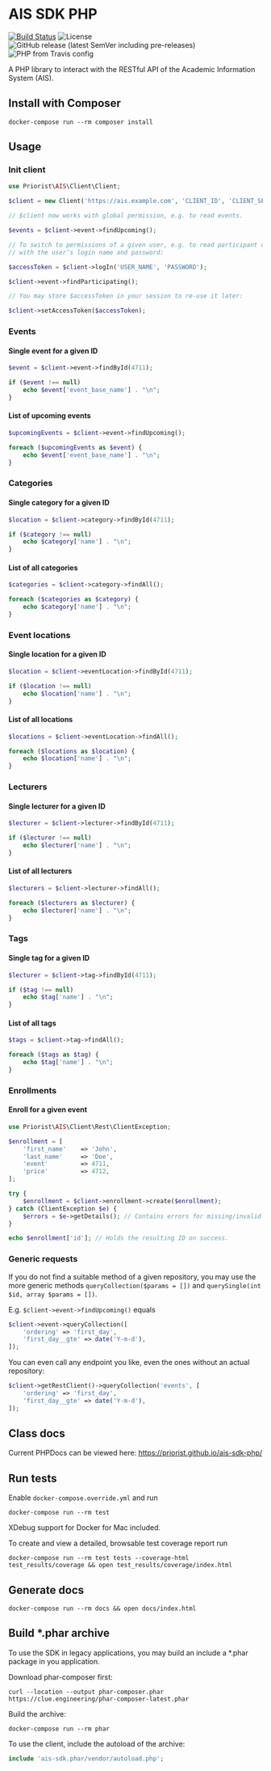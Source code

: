 # AIS SDK PHP

[![Build Status](https://travis-ci.org/priorist/ais-sdk-php.svg?branch=master)](https://travis-ci.org/priorist/ais-sdk-php)
![License](https://img.shields.io/github/license/priorist/ais-sdk-php)
![GitHub release (latest SemVer including pre-releases)](https://img.shields.io/github/v/release/priorist/ais-sdk-php?include_prereleases&sort=semver)
![PHP from Travis config](https://img.shields.io/travis/php-v/priorist/ais-sdk-php)

A PHP library to interact with the RESTful API of the Academic Information System (AIS).


## Install with Composer

```shell
docker-compose run --rm composer install
```


## Usage

### Init client

```php
use Priorist\AIS\Client\Client;

$client = new Client('https://ais.example.com', 'CLIENT_ID', 'CLIENT_SECRET');

// $client now works with global permission, e.g. to read events.

$events = $client->event->findUpcoming();

// To switch to permissions of a given user, e.g. to read participant data, call logIn
// with the user’s login name and password:

$accessToken = $client->logIn('USER_NAME', 'PASSWORD');

$client->event->findParticipating();

// You may store $accessToken in your session to re-use it later:

$client->setAccessToken($accessToken);
```

### Events

#### Single event for a given ID

```php
$event = $client->event->findById(4711);

if ($event !== null)
    echo $event['event_base_name'] . "\n";
}
```

#### List of upcoming events

```php
$upcomingEvents = $client->event->findUpcoming();

foreach ($upcomingEvents as $event) {
    echo $event['event_base_name'] . "\n";
}
```


### Categories

#### Single category for a given ID

```php
$location = $client->category->findById(4711);

if ($category !== null)
    echo $category['name'] . "\n";
}
```

#### List of all categories

```php
$categories = $client->category->findAll();

foreach ($categories as $category) {
    echo $category['name'] . "\n";
}
```


### Event locations

#### Single location for a given ID

```php
$location = $client->eventLocation->findById(4711);

if ($location !== null)
    echo $location['name'] . "\n";
}
```

#### List of all locations

```php
$locations = $client->eventLocation->findAll();

foreach ($locations as $location) {
    echo $location['name'] . "\n";
}
```


### Lecturers

#### Single lecturer for a given ID

```php
$lecturer = $client->lecturer->findById(4711);

if ($lecturer !== null)
    echo $lecturer['name'] . "\n";
}
```

#### List of all lecturers

```php
$lecturers = $client->lecturer->findAll();

foreach ($lecturers as $lecturer) {
    echo $lecturer['name'] . "\n";
}
```


### Tags

#### Single tag for a given ID

```php
$lecturer = $client->tag->findById(4711);

if ($tag !== null)
    echo $tag['name'] . "\n";
}
```

#### List of all tags

```php
$tags = $client->tag->findAll();

foreach ($tags as $tag) {
    echo $tag['name'] . "\n";
}
```


### Enrollments

#### Enroll for a given event

```php
use Priorist\AIS\Client\Rest\ClientException;

$enrollment = [
    'first_name'    => 'John',
    'last_name'     => 'Doe',
    'event'         => 4711,
    'price'         => 4712,
];

try {
    $enrollment = $client->enrollment->create($enrollment);
} catch (ClientException $e) {
    $errors = $e->getDetails(); // Contains errors for missing/invalid fields/values
}

echo $enrollment['id']; // Holds the resulting ID on success.
```


### Generic requests

If you do not find a suitable method of a given repository, you may use the more
generic methods `queryCollection($params = [])` and `querySingle(int $id, array $params = [])`.

E.g. `$client->event->findUpcoming()` equals

```php
$client->event->queryCollection([
    'ordering' => 'first_day',
    'first_day__gte' => date('Y-m-d'),
]);
```

You can even call any endpoint you like, even the ones without an actual repository:

```php
$client->getRestClient()->queryCollection('events', [
    'ordering' => 'first_day',
    'first_day__gte' => date('Y-m-d'),
]);
```


## Class docs

Current PHPDocs can be viewed here: https://priorist.github.io/ais-sdk-php/


## Run tests

Enable `docker-compose.override.yml` and run

```shell
docker-compose run --rm test
```

XDebug support for Docker for Mac included.

To create and view a detailed, browsable test coverage report run

```shell
docker-compose run --rm test tests --coverage-html test_results/coverage && open test_results/coverage/index.html
```


## Generate docs

```shell
docker-compose run --rm docs && open docs/index.html
```


## Build *.phar archive

To use the SDK in legacy applications, you may build an include a *.phar package
in you application.

Download phar-composer first:

```shell
curl --location --output phar-composer.phar https://clue.engineering/phar-composer-latest.phar
```

Build the archive:

```shell
docker-compose run --rm phar
```

To use the client, include the autoload of the archive:

```php
include 'ais-sdk.phar/vendor/autoload.php';
```
